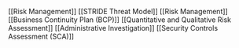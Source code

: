 [[Risk Management]]
[[STRIDE Threat Model]]
[[Risk Management]]
[[Business Continuity Plan (BCP)]]
[[Quantitative and Qualitative Risk Assessment]]
[[Administrative Investigation]]
[[Security Controls Assessment (SCA)]]
